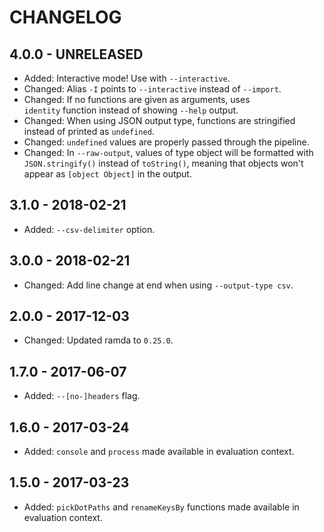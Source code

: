 # CHANGELOG

## 4.0.0 - UNRELEASED

- Added: Interactive mode! Use with `--interactive`.
- Changed: Alias `-I` points to `--interactive` instead of `--import`.
- Changed: If no functions are given as arguments, uses `identity` function
    instead of showing `--help` output.
- Changed: When using JSON output type, functions are stringified instead of
    printed as `undefined`.
- Changed: `undefined` values are properly passed through the pipeline.
- Changed: In `--raw-output`, values of type object will be formatted with
    `JSON.stringify()` instead of `toString()`, meaning that objects won't
    appear as `[object Object]` in the output.

## 3.1.0 - 2018-02-21

- Added: `--csv-delimiter` option.

## 3.0.0 - 2018-02-21

- Changed: Add line change at end when using `--output-type csv`.

## 2.0.0 - 2017-12-03

- Changed: Updated ramda to `0.25.0`.

## 1.7.0 - 2017-06-07

- Added: `--[no-]headers` flag.

## 1.6.0 - 2017-03-24

- Added: `console` and `process` made available in evaluation context.

## 1.5.0 - 2017-03-23

- Added: `pickDotPaths` and `renameKeysBy` functions made available in
  evaluation context.
